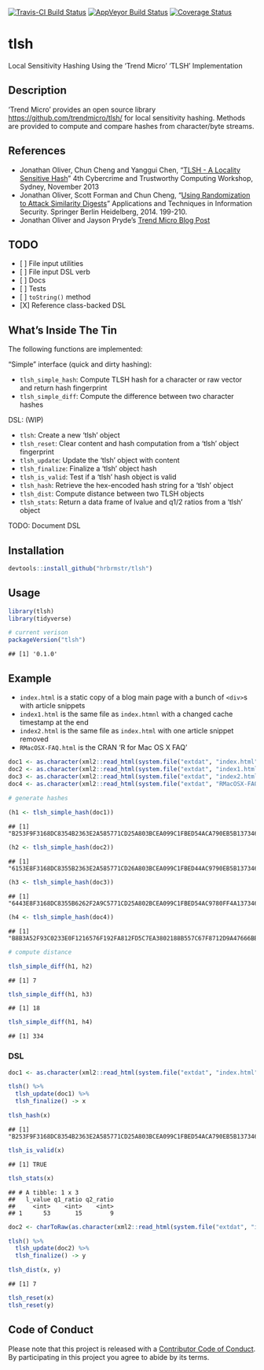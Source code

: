 
[![Travis-CI Build
Status](https://travis-ci.org/hrbrmstr/tlsh.svg?branch=master)](https://travis-ci.org/hrbrmstr/tlsh)
[![AppVeyor Build
Status](https://ci.appveyor.com/api/projects/status/github/hrbrmstr/tlsh?branch=master&svg=true)](https://ci.appveyor.com/project/hrbrmstr/tlsh)
[![Coverage
Status](https://img.shields.io/codecov/c/github/hrbrmstr/tlsh/master.svg)](https://codecov.io/github/hrbrmstr/tlsh?branch=master)

# tlsh

Local Sensitivity Hashing Using the ‘Trend Micro’ ‘TLSH’ Implementation

## Description

‘Trend Micro’ provides an open source library
<https://github.com/trendmicro/tlsh/> for local sensitivity hashing.
Methods are provided to compute and compare hashes from character/byte
streams.

## References

  - Jonathan Oliver, Chun Cheng and Yanggui Chen, “[TLSH - A Locality
    Sensitive
    Hash](https://github.com/trendmicro/tlsh/blob/master/TLSH_CTC_final.pdf)”
    4th Cybercrime and Trustworthy Computing Workshop, Sydney, November
    2013
  - Jonathan Oliver, Scott Forman and Chun Cheng, “[Using Randomization
    to Attack Similarity
    Digests](https://github.com/trendmicro/tlsh/blob/master/Attacking_LSH_and_Sim_Dig.pdf)”
    Applications and Techniques in Information Security. Springer Berlin
    Heidelberg, 2014. 199-210.
  - Jonathan Oliver and Jayson Pryde’s [Trend Micro Blog
    Post](http://blog.trendmicro.com/trendlabs-security-intelligence/smart-whitelisting-using-locality-sensitive-hashing/)

## TODO

  - \[ \] File input utilities
  - \[ \] File input DSL verb
  - \[ \] Docs
  - \[ \] Tests
  - \[ \] `toString()` method
  - \[X\] Reference class-backed DSL

## What’s Inside The Tin

The following functions are implemented:

“Simple” interface (quick and dirty hashing):

  - `tlsh_simple_hash`: Compute TLSH hash for a character or raw vector
    and return hash fingerprint
  - `tlsh_simple_diff`: Compute the difference between two character
    hashes

DSL: (WIP)

  - `tlsh`: Create a new ‘tlsh’ object
  - `tlsh_reset`: Clear content and hash computation from a ‘tlsh’
    object fingerprint
  - `tlsh_update`: Update the ‘tlsh’ object with content
  - `tlsh_finalize`: Finalize a ‘tlsh’ object hash
  - `tlsh_is_valid`: Test if a ‘tlsh’ hash object is valid
  - `tlsh_hash`: Retrieve the hex-encoded hash string for a ‘tlsh’
    object
  - `tlsh_dist`: Compute distance between two TLSH objects
  - `tlsh_stats`: Return a data frame of lvalue and q1/2 ratios from a
    ‘tlsh’ object

TODO: Document DSL

## Installation

``` r
devtools::install_github("hrbrmstr/tlsh")
```

## Usage

``` r
library(tlsh)
library(tidyverse)

# current verison
packageVersion("tlsh")
```

    ## [1] '0.1.0'

## Example

  - `index.html` is a static copy of a blog main page with a bunch of
    `<div>`s with article snippets
  - `index1.html` is the same file as `index.htmnl` with a changed cache
    timestamp at the end
  - `index2.html` is the same file as `index.html` with one article
    snippet removed
  - `RMacOSX-FAQ.html` is the CRAN ‘R for Mac OS X
FAQ’

<!-- end list -->

``` r
doc1 <- as.character(xml2::read_html(system.file("extdat", "index.html", package="tlsh")))
doc2 <- as.character(xml2::read_html(system.file("extdat", "index1.html", package="tlsh")))
doc3 <- as.character(xml2::read_html(system.file("extdat", "index2.html", package="tlsh")))
doc4 <- as.character(xml2::read_html(system.file("extdat", "RMacOSX-FAQ.html", package="tlsh")))

# generate hashes
 
(h1 <- tlsh_simple_hash(doc1))
```

    ## [1] "B253F9F3168DC8354B2363E2A585771CD25A803BCEA099C1FBED54ACA790EB5B137346"

``` r
(h2 <- tlsh_simple_hash(doc2))
```

    ## [1] "6153E8F3168DC8355B2363E2A585771CD26A803BCEA099C1FBED44AC9790EB5B137346"

``` r
(h3 <- tlsh_simple_hash(doc3))
```

    ## [1] "6443E8F3168DC8355B6262F2A9C5771CD25A802BCEA099C1FBED54AC9780FF4A137346"

``` r
(h4 <- tlsh_simple_hash(doc4))
```

    ## [1] "B8B3A52F93C0233E0F1216576F192FA812FD5C7EA3802188B557C67F8712D9A47666BB"

``` r
# compute distance

tlsh_simple_diff(h1, h2)
```

    ## [1] 7

``` r
tlsh_simple_diff(h1, h3)
```

    ## [1] 18

``` r
tlsh_simple_diff(h1, h4)
```

    ## [1] 334

### DSL

``` r
doc1 <- as.character(xml2::read_html(system.file("extdat", "index.html", package="tlsh")))

tlsh() %>% 
  tlsh_update(doc1) %>% 
  tlsh_finalize() -> x

tlsh_hash(x)
```

    ## [1] "B253F9F3168DC8354B2363E2A585771CD25A803BCEA099C1FBED54ACA790EB5B137346"

``` r
tlsh_is_valid(x)
```

    ## [1] TRUE

``` r
tlsh_stats(x)
```

    ## # A tibble: 1 x 3
    ##   l_value q1_ratio q2_ratio
    ##     <int>    <int>    <int>
    ## 1      53       15        9

``` r
doc2 <- charToRaw(as.character(xml2::read_html(system.file("extdat", "index1.html", package="tlsh"))))

tlsh() %>% 
  tlsh_update(doc2) %>% 
  tlsh_finalize() -> y

tlsh_dist(x, y)
```

    ## [1] 7

``` r
tlsh_reset(x)
tlsh_reset(y)
```

## Code of Conduct

Please note that this project is released with a [Contributor Code of
Conduct](CONDUCT.md). By participating in this project you agree to
abide by its terms.
